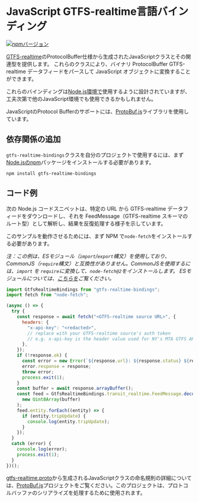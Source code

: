 # JavaScript GTFS-realtime言語バインディング

[![npmバージョン](https://badge.fury.io/js/gtfs-realtime-bindings.svg)](http://badge.fury.io/js/gtfs-realtime-bindings)

[GTFS-realtime](https://github.com/google/transit/tree/master/gtfs-realtime)のProtocolBuffer仕様から生成されたJavaScriptクラスとその関連型を提供します。 これらのクラスにより、バイナリ ProtocolBuffer GTFS-realtime データフィードをパースして JavaScript オブジェクトに変換することができます。

これらのバインディングは[Node.js環境で](http://nodejs.org/)使用するように設計されていますが、工夫次第で他のJavaScript環境でも使用できるかもしれません。

JavaScriptのProtocol Bufferのサポートには、[ProtoBuf.js](https://github.com/dcodeIO/ProtoBuf.js)ライブラリを使用しています。

## 依存関係の追加

`gtfs-realtime-bindings`クラスを自分のプロジェクトで使用するには、まず[Node.jsのnpm](https://www.npmjs.com/package/gtfs-realtime-bindings)パッケージをインストールする必要があります。

    npm install gtfs-realtime-bindings

## コード例

次の Node.js コードスニペットは、特定の URL から GTFS-realtime データフィードをダウンロードし、それを FeedMessage（GTFS-realtime スキーマのルート型）として解析し、結果を反復処理する様子を示しています。

このサンプルを動作させるためには、まず NPM で`node-fetch`をインストールする必要があります。

_注：この例は、ESモジュール（`import`/`export`構文）を使用しており、CommonJS（`require`構文）と互換性がありません。CommonJSを使用するには、`import` を `require`に変換して、`node-fetch@2`をインストールします。 ESモジュールについては、[こちらを](https://nodejs.org/api/esm.html)ご覧ください。_

```javascript
import GtfsRealtimeBindings from "gtfs-realtime-bindings";
import fetch from "node-fetch";

(async () => {
  try {
    const response = await fetch("<GTFS-realtime source URL>", {
      headers: {
        "x-api-key": "<redacted>",
        // replace with your GTFS-realtime source's auth token
        // e.g. x-api-key is the header value used for NY's MTA GTFS APIs
      },
    });
    if (!response.ok) {
      const error = new Error(`${response.url}: ${response.status} ${response.statusText}`);
      error.response = response;
      throw error;
      process.exit(1);
    }
    const buffer = await response.arrayBuffer();
    const feed = GtfsRealtimeBindings.transit_realtime.FeedMessage.decode(
      new Uint8Array(buffer)
    );
    feed.entity.forEach((entity) => {
      if (entity.tripUpdate) {
        console.log(entity.tripUpdate);
      }
    });
  }
  catch (error) {
    console.log(error);
    process.exit(1);
  }
})();
```

[gtfs-realtime.proto](https://github.com/google/transit/blob/master/gtfs-realtime/proto/gtfs-realtime.proto)から生成されるJavaScriptクラスの命名規則の詳細については、[ProtoBuf.js](https://github.com/dcodeIO/ProtoBuf.js/wiki)プロジェクトをご覧ください。このプロジェクトは、プロトコルバッファのシリアライズを処理するために使用されます。
